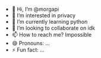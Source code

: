 - 👋 Hi, I’m @morgapi
- 👀 I’m interested in privacy
- 🌱 I’m currently learning python
- 💞️ I’m looking to collaborate on idk
- 📫 How to reach me? Impossible
- 😄 Pronouns: ...
- ⚡ Fun fact: ...
